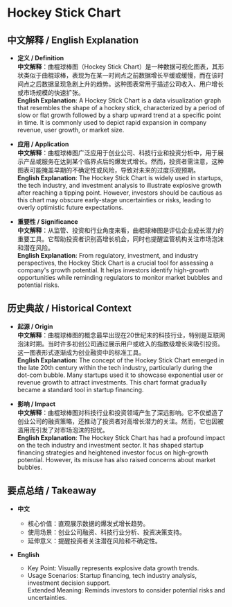 # Hockey Stick Chart

## 中文解释 / English Explanation

* **定义 / Definition**  
  **中文解释**：曲棍球棒图（Hockey Stick Chart）是一种数据可视化图表，其形状类似于曲棍球棒，表现为在某一时间点之前数据增长平缓或缓慢，而在该时间点之后数据呈现急剧上升的趋势。这种图表常用于描述公司收入、用户增长或市场规模的快速扩张。  
  **English Explanation**: A Hockey Stick Chart is a data visualization graph that resembles the shape of a hockey stick, characterized by a period of slow or flat growth followed by a sharp upward trend at a specific point in time. It is commonly used to depict rapid expansion in company revenue, user growth, or market size.

* **应用 / Application**  
  **中文解释**：曲棍球棒图广泛应用于创业公司、科技行业和投资分析中，用于展示产品或服务在达到某个临界点后的爆发式增长。然而，投资者需注意，这种图表可能掩盖早期的不确定性或风险，导致对未来的过度乐观预期。  
  **English Explanation**: The Hockey Stick Chart is widely used in startups, the tech industry, and investment analysis to illustrate explosive growth after reaching a tipping point. However, investors should be cautious as this chart may obscure early-stage uncertainties or risks, leading to overly optimistic future expectations.

* **重要性 / Significance**  
  **中文解释**：从监管、投资和行业角度来看，曲棍球棒图是评估企业成长潜力的重要工具。它帮助投资者识别高增长机会，同时也提醒监管机构关注市场泡沫和潜在风险。  
  **English Explanation**: From regulatory, investment, and industry perspectives, the Hockey Stick Chart is a crucial tool for assessing a company's growth potential. It helps investors identify high-growth opportunities while reminding regulators to monitor market bubbles and potential risks.

## 历史典故 / Historical Context

* **起源 / Origin**  
  **中文解释**：曲棍球棒图的概念最早出现在20世纪末的科技行业，特别是互联网泡沫时期。当时许多初创公司通过展示用户或收入的指数级增长来吸引投资。这一图表形式逐渐成为创业融资中的标准工具。  
  **English Explanation**: The concept of the Hockey Stick Chart emerged in the late 20th century within the tech industry, particularly during the dot-com bubble. Many startups used it to showcase exponential user or revenue growth to attract investments. This chart format gradually became a standard tool in startup financing.

* **影响 / Impact**  
  **中文解释**：曲棍球棒图对科技行业和投资领域产生了深远影响。它不仅塑造了创业公司的融资策略，还推动了投资者对高增长潜力的关注。然而，它也因被滥用而引发了对市场泡沫的担忧。  
  **English Explanation**: The Hockey Stick Chart has had a profound impact on the tech industry and investment sector. It has shaped startup financing strategies and heightened investor focus on high-growth potential. However, its misuse has also raised concerns about market bubbles.

## 要点总结 / Takeaway

* **中文**  
  - 核心价值：直观展示数据的爆发式增长趋势。  
  - 使用场景：创业公司融资、科技行业分析、投资决策支持。  
  - 延伸意义：提醒投资者关注潜在风险和不确定性。

* **English**  
  - Key Point: Visually represents explosive data growth trends.  
  - Usage Scenarios: Startup financing, tech industry analysis, investment decision support.  
   Extended Meaning: Reminds investors to consider potential risks and uncertainties.